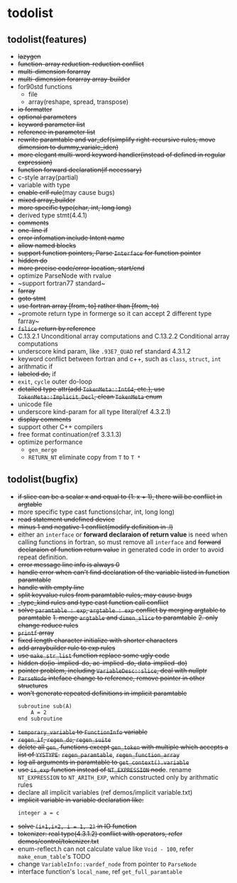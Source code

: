 # todolist
## todolist(features)
- ~~lazygen~~
- ~~function-array reduction-reduction conflict~~
- ~~multi-dimension forarray~~
- ~~multi-dimension forarray array-builder~~
- for90std functions
	- file
	- array(reshape, spread, transpose)
- ~~io formatter~~
- ~~optional parameters~~
- ~~keyword parameter list~~
- ~~reference in parameter list~~
- ~~rewrite paramtable and var_def(simplify right-recursive rules, move dimension to dummy_variale_iden)~~
- ~~more elegant multi-word keyword handler(instead of defined in regular expression)~~
- ~~function forward declaration(if necessary)~~
- c-style array(partial)
- variable with type
- ~~enable crlf rule~~(may cause bugs)
- ~~mixed array_builder~~
- ~~more specific type(char, int, long long)~~
- derived type stmt(4.4.1)
- ~~comments~~
- ~~one-line if~~
- ~~error infomation include Intent name~~
- ~~allow named blocks~~
- ~~support function pointers, Parse `Interface` for function pointer~~
- ~~hidden do~~
- ~~more precise code/error location, start/end~~
- optimize ParseNode with rvalue
- ~support fortran77 standard~
- ~~farray~~
- ~~goto stmt~~
- ~~use fortran array [from, to] rather than [from, to)~~
- ~promote return type in formerge so it can accept 2 different type farray~
- ~~`fslice` return by reference~~
- C.13.2.1 Unconditional array computations and C.13.2.2 Conditional array computations
- underscore kind param, like `.93E7_QUAD` ref standard 4.3.1.2
- keyword conflict between fortran and c++, such as `class`, `struct`, `int`
- arithmatic if
- ~~labeled do,~~ if
- `exit`, `cycle` outer do-loop
- ~~detailed type attr(add `TokenMeta::Int64`, etc.), use `TokenMeta::Implicit_Decl`, clean `TokenMeta` enum~~
- unicode file
- underscore kind-param for all type literal(ref 4.3.2.1)
- ~~display comments~~
- support other C++ compilers
- free format continuation(ref 3.3.1.3)
- optimize performance
    - `gen_merge`
    - `RETURN_NT` eliminate copy from `T` to `T *`

## todolist(bugfix)
- ~~if slice can be a scalar x and equal to (1: x + 1), there will be conflict in argtable~~
- more specific type cast functions(char, int, long long)
- ~~read statement undefined device~~
- ~~minus 1 and negative 1 conflict(modify definition in .l)~~
- either an `interface` or **forward declaraion of return value** is need when calling functions in fortran, so must remove all `interface` and ~~forward declaraion of function return value~~ in generated code in order to avoid repeat definition.
- ~~error message line info is always 0~~
- ~~handle error when can't find declaration of the variable listed in function paramtable~~
- ~~handle with empty line~~
- ~~split keyvalue rules from paramtable rules, may cause bugs~~
- ~~_type_kind rules and type cast function call conflict~~
- ~~solve `paramtable : exp`, `argtable : exp` conflict by merging argtable to paramtable~~
	~~1. merge `argtable` and `dimen_slice` to paramtable~~
	~~2. only change reduce rules~~
- ~~`printf` array~~
- ~~fixed length character initialize with shorter characters~~
- ~~add arraybuilder rule to exp rules~~
- ~~use `make_str_list` function replace some ugly code~~
- ~~hidden do(io-implied-do, ac-implied-do, data-implied-do)~~
- ~~pointer problem, including `VariableDesc::slice`, deal with nullptr~~
- ~~`ParseNode` inteface change to reference, remove pointer in other structures~~
- ~~won't generate repeated definitions in implicit paramtable~~
    ```
    subroutine sub(A)
	    A = 2
    end subroutine
    ```
- ~~`temporary_variable` to `FunctionInfo` variable~~
- ~~`regen_if`, `regen_do`, `regen_suite`~~
- ~~delete all `gen_` functions except `gen_token` with multiple which accepts a list of `YYSTYPE`.~~ ~~`regen_paramtable`~~, ~~`regen_function_array`~~
- ~~log all arguments in paramtable to `get_context().variable`~~
- ~~use `is_exp` function instead of `NT_EXPRESSION` node~~. rename `NT_EXPRESSION` to `NT_ARITH_EXP`, which constructed only by arithmatic rules
- declare all implicit variables (ref demos/implicit variable.txt)
- ~~implicit variable in variable declaration like:~~
    ```
    integer a = c
    ```
- ~~solve `(i+1,i+2, i = 1, 2)` in IO function~~
- ~~tokenizer: real type(4.3.1.2) conflict with operators, refer demos/control/tokenizer.txt~~
- enum-reflect.h can not calculate value like `Void - 100`, refer `make_enum_table`'s TODO
- change `VariableInfo::vardef_node` from pointer to  `ParseNode`
- interface function's `local_name`,  ref `get_full_paramtable`

